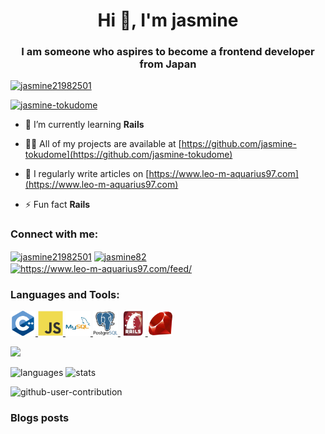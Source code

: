 <h1 align="center">Hi 👋, I'm jasmine</h1>
<h3 align="center">I am someone who aspires to become a frontend developer from Japan</h3>

<p align="left"> <a href="https://twitter.com/jasmine21982501" target="blank"><img src="https://img.shields.io/twitter/follow/jasmine21982501?logo=twitter&style=for-the-badge" alt="jasmine21982501" /></a> </p>

<p align="left"> <a href="https://github.com/ryo-ma/github-profile-trophy"><img src="https://github-profile-trophy.vercel.app/?username=jasmine-tokudome" alt="jasmine-tokudome" /></a> </p>

- 🌱 I’m currently learning **Rails**

- 👨‍💻 All of my projects are available at [https://github.com/jasmine-tokudome](https://github.com/jasmine-tokudome)

- 📝 I regularly write articles on [https://www.leo-m-aquarius97.com](https://www.leo-m-aquarius97.com)

- ⚡ Fun fact **Rails**



<h3 align="left">Connect with me:</h3>
<p align="left">
<a href="https://twitter.com/jasmine21982501" target="blank"><img align="center" src="https://raw.githubusercontent.com/rahuldkjain/github-profile-readme-generator/master/src/images/icons/Social/twitter.svg" alt="jasmine21982501" height="30" width="40" /></a>
<a href="https://instagram.com/jasmine82" target="blank"><img align="center" src="https://raw.githubusercontent.com/rahuldkjain/github-profile-readme-generator/master/src/images/icons/Social/instagram.svg" alt="jasmine82" height="30" width="40" /></a>
<a href="/https://www.leo-m-aquarius97.com/feed/" target="blank"><img align="center" src="https://raw.githubusercontent.com/rahuldkjain/github-profile-readme-generator/master/src/images/icons/Social/rss.svg" alt="https://www.leo-m-aquarius97.com/feed/" height="30" width="40" /></a>
</p>

<h3 align="left">Languages and Tools:</h3>
<p align="left"> <a href="https://www.w3schools.com/cpp/" target="_blank" rel="noreferrer"> <img src="https://raw.githubusercontent.com/devicons/devicon/master/icons/cplusplus/cplusplus-original.svg" alt="cplusplus" width="40" height="40"/> </a> <a href="https://developer.mozilla.org/en-US/docs/Web/JavaScript" target="_blank" rel="noreferrer"> <img src="https://raw.githubusercontent.com/devicons/devicon/master/icons/javascript/javascript-original.svg" alt="javascript" width="40" height="40"/> </a> <a href="https://www.mysql.com/" target="_blank" rel="noreferrer"> <img src="https://raw.githubusercontent.com/devicons/devicon/master/icons/mysql/mysql-original-wordmark.svg" alt="mysql" width="40" height="40"/> </a> <a href="https://www.postgresql.org" target="_blank" rel="noreferrer"> <img src="https://raw.githubusercontent.com/devicons/devicon/master/icons/postgresql/postgresql-original-wordmark.svg" alt="postgresql" width="40" height="40"/> </a> <a href="https://rubyonrails.org" target="_blank" rel="noreferrer"> <img src="https://raw.githubusercontent.com/devicons/devicon/master/icons/rails/rails-original-wordmark.svg" alt="rails" width="40" height="40"/> </a> <a href="https://www.ruby-lang.org/en/" target="_blank" rel="noreferrer"> <img src="https://raw.githubusercontent.com/devicons/devicon/master/icons/ruby/ruby-original.svg" alt="ruby" width="40" height="40"/> </a> </p>
 
![](https://github-profile-summary-cards.vercel.app/api/cards/profile-details?username=jasmine-tokudome&theme=vue)


![languages](https://github.com/jasmine-tokudome/jasmine-tokudome/assets/103996128/ebed2290-2cdd-48a2-b927-429539bc8ca9)
![stats](https://github.com/jasmine-tokudome/jasmine-tokudome/assets/103996128/daed056b-d168-4736-a14c-3a7c0516fa96)

![github-user-contribution](https://github.com/jasmine-tokudome/jasmine-tokudome/assets/103996128/1701a450-9fde-4c19-a650-29e93f175652)

### Blogs posts
<!-- BLOG-POST-LIST:START -->
<!-- BLOG-POST-LIST:END -->

<!--START_SECTION:waka-->
<!--END_SECTION:waka-->

<!--
**jasmine-tokudome/jasmine-tokudome** is a ✨ _special_ ✨ repository because its `README.md` (this file) appears on your GitHub profile.

Here are 
some ideas to get you started:

- 🔭 I’m currently working on ...
- 🌱 I’m currently learning ...
- 👯 I’m looking to collaborate on ...
- 🤔 I’m looking for help with ...
- 💬 Ask me about ...
- 📫 How to reach me: ...
- 😄 Pronouns: ...
- ⚡ Fun fact: ...
-->
